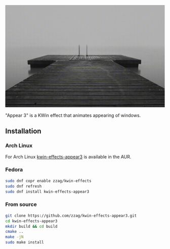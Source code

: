 ![Slow motion](demo/slow-motion.gif)

"Appear 3" is a KWin effect that animates appearing of windows.

## Installation

### Arch Linux

For Arch Linux [kwin-effects-appear3](https://aur.archlinux.org/packages/kwin-effects-appear3/)
is available in the AUR.

### Fedora

```sh
sudo dnf copr enable zzag/kwin-effects
sudo dnf refresh
sudo dnf install kwin-effects-appear3
```

### From source

```sh
git clone https://github.com/zzag/kwin-effects-appear3.git
cd kwin-effects-appear3
mkdir build && cd build
cmake ..
make -jN
sudo make install
```

